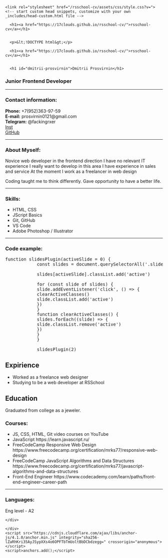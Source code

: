 <!DOCTYPE html>
<html lang="en-US">
  <head>
    <meta charset="UTF-8">
    <meta http-equiv="X-UA-Compatible" content="IE=edge">
    <meta name="viewport" content="width=device-width, initial-scale=1">

<!-- Begin Jekyll SEO tag v2.7.1 -->
<title>rsschool-cv</title>
<meta name="generator" content="Jekyll v3.9.0" />
<meta property="og:title" content="rsschool-cv" />
<meta property="og:locale" content="en_US" />
<link rel="canonical" href="https://17clouds.github.io/rsschool-cv/cv.html" />
<meta property="og:url" content="https://17clouds.github.io/rsschool-cv/cv.html" />
<meta property="og:site_name" content="rsschool-cv" />
<meta name="twitter:card" content="summary" />
<meta property="twitter:title" content="rsschool-cv" />
<script type="application/ld+json">
{"headline":"rsschool-cv","url":"https://17clouds.github.io/rsschool-cv/cv.html","@type":"WebPage","@context":"https://schema.org"}</script>
<!-- End Jekyll SEO tag -->

    <link rel="stylesheet" href="/rsschool-cv/assets/css/style.css?v=">
    <!-- start custom head snippets, customize with your own _includes/head-custom.html file -->

<!-- Setup Google Analytics -->



<!-- You can set your favicon here -->
<!-- link rel="shortcut icon" type="image/x-icon" href="/rsschool-cv/favicon.ico" -->

<!-- end custom head snippets -->

  </head>
  <body>
    <div class="container-lg px-3 my-5 markdown-body">
      
      <h1><a href="https://17clouds.github.io/rsschool-cv/">rsschool-cv</a></h1>
      

      <p>&lt;!DOCTYPE html&gt;</p>
<html lang="en">

<head>
   <title>Dmitrii Prosvirnin | rsschool-cv</title>
   <meta charset="UTF-8" />
   <meta name="viewport" content="width=device-width, initial-scale=1.0, maximum-scale=1.0, user-scalable=0" />
   <!-- <link href="style.css" rel="stylesheet" /> -->
   <link href="https://unpkg.com/aos@2.3.1/dist/aos.css" rel="stylesheet" />

   <link rel="stylesheet" href="/rsschool-cv/assets/css/style.css?v=269dbf231f83cea264f81535ebb812e11bbe4ff5" />

</head>

<body>
    <div class="container-lg px-3 my-5 markdown-body">
      
      <h1><a href="https://17clouds.github.io/rsschool-cv/">rsschool-cv</a></h1>
      

      <h1 id="dmitrii-prosvirnin">Dmitrii Prosvirnin</h1>
<h3 id="junior-frontend-developer">Junior Frontend Developer</h3>

<hr />

<h3 id="contact-information">Contact information:</h3>

<p><strong>Phone:</strong> +7(952)363-97-59 <br />
<strong>E-mail:</strong> prosvirnin0121@gmail.com<br />
<strong>Telegram:</strong> @fackingrxer<br />
<a href="https://www.instagram.com/17.cloud.s/?hl=ru">Inst</a><br />
<a href="https://github.com/17clouds">GitHub</a></p>

<hr />

<h3 id="briefly-about-myself">About Myself:</h3>

<p>Novice web developer in the frontend direction
               I have no relevant IT experience
               I really want to develop in this area
               I have experience in sales and service
               At the moment I work as a freelancer in web design</p>
            <p>Coding taught me to think differently. Gave opportunity to have a better life.</p>

<hr />

<h3 id="skills-and-proficiency">Skills:</h3>

<ul>
  <li>HTML, CSS</li>
  <li>JScript Basics</li>
  <li>Git, GitHub</li>
  <li>VS Code</li>
  <li>Adobe Photoshop / Illustrator</li>
</ul>

<hr />

<h3 id="code-example">Code example:</h3>

<pre>function slidesPlugin(activeSlide = 0) {
            const slides = document.querySelectorAll('.slide')
            
            slides[activeSlide].classList.add('active')
            
            for (const slide of slides) {
            slide.addEventListener('click', () =&gt; {
            clearActiveClasses()
            slide.classList.add('active')
            })
            }
            function clearActiveClasses() {
            slides.forEach((slide) =&gt; {
            slide.classList.remove('active')
            })
            }
            }
            
            slidesPlugin(2) </pre>

<h2>Expirience</h2>
            <ul class="table">
               <li>Worked as a freelance web designer</li>
               <li>Studying to be a web developer at RSSchool</li>
            </ul>

<h2>Education</h2>
            <p>Graduated from college as a jeweler.</p>


<h3 id="courses">Courses:</h3>
<ul>
    <li>JS, CSS, HTML, Git video courses on YouTube </li>
    <li>JavaScript https://learn.javascript.ru/</li>
    <li>FreeCodeCamp Responsive Web Design https://www.freecodecamp.org/certification/mrks77/responsive-web-design</li>
    <li>FreeCodeCamp JavaScript Algorithms and Data Structures https://www.freecodecamp.org/certification/mrks77/javascript-algorithms-and-data-structures</li>
    <li>Front-End Engineer https://www.codecademy.com/learn/paths/front-end-engineer-career-path</li>
</ul>

<hr />

<h3 id="languages">Languages:</h3>

<p>Eng level - A2</p>

      
    </div>
    
  </body>
</html>


      
    </div>
    <script src="https://cdnjs.cloudflare.com/ajax/libs/anchor-js/4.1.0/anchor.min.js" integrity="sha256-lZaRhKri35AyJSypXXs4o6OPFTbTmUoltBbDCbdzegg=" crossorigin="anonymous"></script>
    <script>anchors.add();</script>
  </body>
</html>

